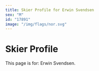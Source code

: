```yaml
---
title: Skier Profile for Erwin Svendsen
sex: "M"
id: "17891"
image: "/img/flags/nor.svg" 
---
```


# Skier Profile

This page is for: Erwin Svendsen.
    